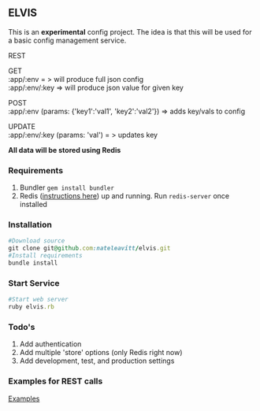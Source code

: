 ## ELVIS
This is an **experimental** config project.  The idea is that this will
be used for a basic config management service.

REST

GET<br />
:app/:env = > will produce full json config<br />
:app/:env/:key => will produce json value for given key

POST<br />
:app/:env (params: {'key1':'val1', 'key2':'val2'}) => adds key/vals to
config

UPDATE<br />
:app/:env/:key (params: 'val') = > updates key

**All data will be stored using Redis**

### Requirements
1. Bundler `gem install bundler`
2. Redis ([instructions here](http://redis.io/topics/quickstart)) up and running. Run `redis-server` once installed

### Installation
```ruby
#Download source
git clone git@github.com:nateleavitt/elvis.git
#Install requirements
bundle install
```

### Start Service
```ruby
#Start web server
ruby elvis.rb
```

### Todo's
1. Add authentication
2. Add multiple 'store' options (only Redis right now)
3. Add development, test, and production settings

### Examples for REST calls
[Examples](https://github.com/nateleavitt/elvis/blob/master/examples.md)
